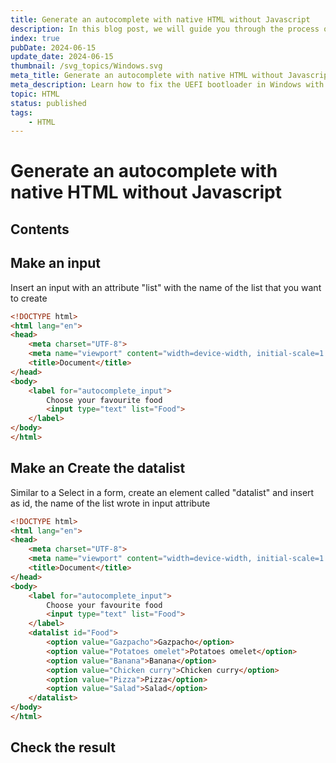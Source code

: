 ```yaml
---
title: Generate an autocomplete with native HTML without Javascript
description: In this blog post, we will guide you through the process of fixing the UEFI bootloader in Windows. If you've encountered issues with your Windows system not booting up due to a corrupted or missing UEFI bootloader, this post is for you. We'll walk you through the steps to repair the UEFI bootloader using Windows installation media, ensuring your system gets back to a bootable state. By the end of this post, you'll have the knowledge and confidence to troubleshoot and resolve UEFI bootloader issues in Windows.
index: true
pubDate: 2024-06-15
update_date: 2024-06-15
thumbnail: /svg_topics/Windows.svg
meta_title: Generate an autocomplete with native HTML without Javascript
meta_description: Learn how to fix the UEFI bootloader in Windows with our step-by-step guide. Solve bootloader issues and restore your system to a functional state.
topic: HTML
status: published
tags: 
    - HTML
---
```


# Generate an autocomplete with native HTML without Javascript

## Contents

## Make an input
Insert an input with an attribute "list" with the name of the list that you want to create

```html
<!DOCTYPE html>
<html lang="en">
<head>
    <meta charset="UTF-8">
    <meta name="viewport" content="width=device-width, initial-scale=1.0">
    <title>Document</title>
</head>
<body>
    <label for="autocomplete_input">
        Choose your favourite food
        <input type="text" list="Food">
    </label>
</body>
</html>
```

## Make an Create the datalist
Similar to a Select in a form, create an element called "datalist" and insert as id, the name of the list wrote in input attribute


```html
<!DOCTYPE html>
<html lang="en">
<head>
    <meta charset="UTF-8">
    <meta name="viewport" content="width=device-width, initial-scale=1.0">
    <title>Document</title>
</head>
<body>
    <label for="autocomplete_input">
        Choose your favourite food
        <input type="text" list="Food">
    </label>
    <datalist id="Food">
        <option value="Gazpacho">Gazpacho</option>
        <option value="Potatoes omelet">Potatoes omelet</option>
        <option value="Banana">Banana</option>
        <option value="Chicken curry">Chicken curry</option>
        <option value="Pizza">Pizza</option>
        <option value="Salad">Salad</option>
    </datalist>
</body>
</html>
```

## Check the result